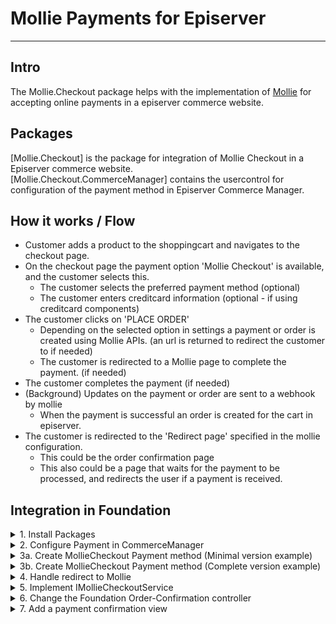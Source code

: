 # Mollie Payments for Episerver
<hr/>

## Intro

The Mollie.Checkout package helps with the implementation of [Mollie](https://www.mollie.com/) for accepting online payments in a episerver commerce website. 

## Packages

[Mollie.Checkout] is the package for integration of Mollie Checkout in a Episerver commerce website.  
[Mollie.Checkout.CommerceManager] contains the usercontrol for configuration of the payment method in Episerver Commerce Manager.


## How it works / Flow

- Customer adds a product to the shoppingcart and navigates to the checkout page.
- On the checkout page the payment option 'Mollie Checkout' is available, and the customer selects this.
    - The customer selects the preferred payment method (optional)
    - The customer enters creditcard information (optional - if using creditcard components)
- The customer clicks on 'PLACE ORDER'
    - Depending on the selected option in settings a payment or order is created using Mollie APIs.
        (an url is returned to redirect the customer to if needed)
    - The customer is redirected to a Mollie page to complete the payment. (if needed)
- The customer completes the payment (if needed)
- (Background) Updates on the payment or order are sent to a webhook by mollie
    - When the payment is successful an order is created for the cart in episerver.
- The customer is redirected to the 'Redirect page' specified in the mollie configuration.
    - This could be the order confirmation page
    - This also could be a page that waits for the payment to be processed, and redirects the user if a payment is received.


## Integration in Foundation 

<details><summary>1. Install Packages</summary>
<p>

Install package [Mollie.Checkout] in the __Foundation__ project and the __Foundation.CommerceManager__ project  
Install package [Mollie.Checkout.CommerceManager] in the __Foundation.CommerceManager__ project

</p>
</details>

<details><summary>2. Configure Payment in CommerceManager</summary>
<p>

When starting the website for the first time after installing the package the Mollie Checkout payment method should be added to the system for all markets and languages. To complete the configuration of the payment method in Episerver CommerceManager go to Administration >> Order System >> Payments >> _language_  

Select the Payment method named 'Mollie Checkout'

Verify/Fill the following fields:
#### On the Overview tab:_
- Name 
- System Keyword: Type __MollieCheckout__ 
- Language
- Class Name: Select __Mollie.Checkout.MollieCheckoutGateway__
- Payment class: Select __Mediachase.Commerce.Orders.OtherPayment__
- IsActive: Select __Yes__
#### On the Markets tab:
- Select markets to enable this paymentmethod for.
#### On the Parameters tab: 
- Api Key
- Profile ID (Required when using Creditcard components)
- Redirect URL 

</p>
</details>

<details><summary>3a. Create MollieCheckout Payment method (Minimal version example)</summary>
<p>

In this 'Minimal version' __Mollie Checkout__ is selectable as payment option the checkout page. When this option is selected, the customer is redirected to a series of Mollie hosted pages to select the payment method (ideal, creditcard, etc) and complete the payment on placing the order.


In __Foundation\\Features\\Checkout\\Payments__ Add a new Class __MollieCheckoutPaymentOption.cs__

```csharp
    public class MollieCheckoutPaymentOption : PaymentOptionBase
    {
        public override string SystemKeyword => "MollieCheckout";

        protected readonly LanguageService _languageService;

        public MollieCheckoutPaymentOption()
            : this(LocalizationService.Current, 
                ServiceLocator.Current.GetInstance<IOrderGroupFactory>(), 
                ServiceLocator.Current.GetInstance<ICurrentMarket>(), 
                ServiceLocator.Current.GetInstance<LanguageService>(), 
                ServiceLocator.Current.GetInstance<IPaymentService>())
        { }

        public MollieCheckoutPaymentOption(
            LocalizationService localizationService,
            IOrderGroupFactory orderGroupFactory,
            ICurrentMarket currentMarket,
            LanguageService languageService,
            IPaymentService paymentService)
        : base(localizationService, orderGroupFactory, currentMarket, languageService, paymentService)
        {
            _languageService = languageService;
        }

        public override bool ValidateData() => true;

        public override IPayment CreatePayment(decimal amount, IOrderGroup orderGroup)
        {
            var languageId = _languageService.GetCurrentLanguage().Name;

            var payment = orderGroup.CreatePayment(OrderGroupFactory);

            payment.PaymentType = PaymentType.Other;
            payment.PaymentMethodId = PaymentMethodId;
            payment.PaymentMethodName = SystemKeyword;
            payment.Amount = amount;
            payment.Status = PaymentStatus.Pending.ToString();
            payment.TransactionType = TransactionType.Sale.ToString();

            payment.Properties.Add(Mollie.Checkout.Constants.OtherPaymentFields.LanguageId, languageId);

            return payment;
        }
    }
``` 

In __Foundation\\Features\\Checkout__ Add a new view ___MollieCheckoutPaymentMethod.cshtml__

```html

@model  Foundation.Features.Checkout.Payments.MollieCheckoutPaymentOption

@Html.HiddenFor(model => model.PaymentMethodId)

<br />
<div class="row">
    <div class="col-12">
        <div class="alert alert-info square-box">
            Mollie Payment method
        </div>
    </div>
</div>

```

In __Foundation\\Infrastructure\\InitializeSite.cs__ add

```csharp
   _services.AddTransient<IPaymentMethod, MollieCheckoutPaymentOption>();
```

</p>
</details>

<details><summary>3b. Create MollieCheckout Payment method (Complete version example)</summary>
<p>

In this 'Complete version' __Mollie Checkout__ is selectable as payment option the checkout page. When this option is selected, the customer can see the available Mollie Payment methods and select one on the checkout page. If creditcard components is used, also creditcard information can be entered before completing the order.


In __Foundation\\Features\\Checkout\\Payments__ Add a new Class __MollieCheckoutPaymentOption.cs__

```csharp
    public class MollieCheckoutPaymentOption : PaymentOptionBase
    {
        public override string SystemKeyword => "MollieCheckout";

        protected readonly LanguageService _languageService;
        protected readonly ICheckoutConfigurationLoader _checkoutConfigurationLoader;
        private readonly IPaymentMethodsService _paymentMethodsService;
        private readonly ICartService _cartService;
        private readonly ICurrentMarket _currentMarket;

        private string _subPaymentMethodId;
        
        public MollieCheckoutPaymentOption()
            : this(LocalizationService.Current,
                ServiceLocator.Current.GetInstance<IOrderGroupFactory>(),
                ServiceLocator.Current.GetInstance<ICurrentMarket>(),
                ServiceLocator.Current.GetInstance<LanguageService>(),
                ServiceLocator.Current.GetInstance<IPaymentService>(),
                ServiceLocator.Current.GetInstance<ICheckoutConfigurationLoader>(),
                ServiceLocator.Current.GetInstance<IPaymentMethodsService>(),
                ServiceLocator.Current.GetInstance<ICartService>())
        { }

        public MollieCheckoutPaymentOption(
            LocalizationService localizationService,
            IOrderGroupFactory orderGroupFactory,
            ICurrentMarket currentMarket,
            LanguageService languageService,
            IPaymentService paymentService,
            ICheckoutConfigurationLoader checkoutConfigurationLoader,
            IPaymentMethodsService paymentMethodsService,
            ICartService cartService)
            : base(localizationService, orderGroupFactory, currentMarket, languageService, paymentService)
        {
            _languageService = languageService;
            _checkoutConfigurationLoader = checkoutConfigurationLoader;
            _paymentMethodsService = paymentMethodsService;
            _cartService = cartService;
            _currentMarket = currentMarket;

            InitValues();
        }

        public IEnumerable<PaymentMethod> SubPaymentMethods { get; private set; }
        public CheckoutConfiguration Configuration { get; private set; }


        public void InitValues()
        {
            var languageId = _languageService.GetCurrentLanguage().Name;

            Configuration = _checkoutConfigurationLoader.GetConfiguration(languageId);

            var cart = _cartService.LoadCart(_cartService.DefaultCartName, false)?.Cart;

            if (cart != null)
            {
                var countryCode = GetCountryCode(cart);

                SubPaymentMethods = AsyncHelper.RunSync(() =>
                    _paymentMethodsService.LoadMethods(
                        cart.MarketId.Value,
                        languageId, 
                        cart.GetTotal(), 
                        countryCode));
            }
            else
            {
                SubPaymentMethods = AsyncHelper.RunSync(() =>
                    _paymentMethodsService.LoadMethods(
                        languageId));
            }
        }


        private string GetCountryCode(ICart cart)
        {
            if (cart.GetFirstForm().Payments.Any(p =>
                p.BillingAddress != null && !string.IsNullOrWhiteSpace(p.BillingAddress.CountryCode)))
            {
                return cart.GetFirstForm().Payments
                    .First(p => p.BillingAddress != null && !string.IsNullOrWhiteSpace(p.BillingAddress.CountryCode))
                    .BillingAddress.CountryCode;
            }

            if (cart.GetFirstForm().Shipments.Any(s =>
                s.ShippingAddress != null && !string.IsNullOrWhiteSpace(s.ShippingAddress.CountryCode)))
            {
                return cart.GetFirstForm().Shipments
                    .First(s => s.ShippingAddress != null && !string.IsNullOrWhiteSpace(s.ShippingAddress.CountryCode))
                    .ShippingAddress.CountryCode;
            }

            return _currentMarket.GetCurrentMarket().Countries.FirstOrDefault();
        }

        public override bool ValidateData() => true;

        public override IPayment CreatePayment(decimal amount, IOrderGroup orderGroup)
        {
            var languageId = _languageService.GetCurrentLanguage().Name;

            var payment = orderGroup.CreatePayment(OrderGroupFactory);

            payment.PaymentType = PaymentType.Other;
            payment.PaymentMethodId = PaymentMethodId;
            payment.PaymentMethodName = SystemKeyword;
            payment.Amount = amount;
            payment.Status = PaymentStatus.Pending.ToString();
            payment.TransactionType = TransactionType.Sale.ToString();

            payment.Properties.Add(Mollie.Checkout.Constants.OtherPaymentFields.LanguageId, languageId);
            
            if (!string.IsNullOrWhiteSpace(SubPaymentMethod))
            {
                payment.Properties.Add(Mollie.Checkout.Constants.OtherPaymentFields.MolliePaymentMethod, SubPaymentMethod);

                if (SubPaymentMethod.Equals(Mollie.Checkout.Constants.MollieOrder.PaymentMethodIdeal,   StringComparison.InvariantCultureIgnoreCase) && !string.IsNullOrWhiteSpace(ActiveIssuer))
                {
                    payment.Properties.Add(Mollie.Checkout.Constants.OtherPaymentFields.MollieIssuer, ActiveIssuer);
                }

                if (SubPaymentMethod.Equals(Mollie.Checkout.Constants.MollieOrder.PaymentMethodCreditCard, StringComparison.InvariantCultureIgnoreCase) && !string.IsNullOrWhiteSpace(CreditCardComponentToken))
                {
                    payment.Properties.Add(Mollie.Checkout.Constants.OtherPaymentFields.MollieToken, CreditCardComponentToken);
                }
            }

            return payment;
        }

        public string SubPaymentMethod 
        {
            get 
            {
                if (string.IsNullOrWhiteSpace(_subPaymentMethodId))
                {
                    var cartPayment = _cartService.LoadCart(_cartService.DefaultCartName, false)?.Cart?.GetFirstForm()?.Payments
                        .FirstOrDefault(p => p.PaymentMethodId == PaymentMethodId);

                    _subPaymentMethodId = cartPayment?.Properties[Mollie.Checkout.Constants.OtherPaymentFields.MolliePaymentMethod] as string;
                }
                return _subPaymentMethodId;
            }
            set => _subPaymentMethodId = value;
        }

        public string CreditCardComponentToken { get; set; }

        public string ActiveIssuer { get; set; }

        public string MollieDescription
        {
            get
            {
                if (!string.IsNullOrWhiteSpace(SubPaymentMethod))
                {
                    return base.Description + " " + SubPaymentMethods.FirstOrDefault(x => x.Id.Equals(SubPaymentMethod,
                        StringComparison.InvariantCultureIgnoreCase))?.Description;
                }

                return base.Description;
            }
        }


        public string Locale => LanguageUtils.GetLocale(_languageService.GetCurrentLanguage().Name);
    }
``` 

In __Foundation\\Features\\Checkout__ Add a new view ___MollieCheckoutPaymentMethod.cshtml__

```html

@using Foundation.Features.Checkout.Payments

@model MollieCheckoutPaymentOption

<link href="~/Assets/css/mollie.checkout.css" rel="stylesheet" type="text/css" />

<div class="row">
    <div class="col-md-12 checkout-mollie">
        <div id="accordion" class="accordion molliePaymentMethods" style="padding: 20px;">

            @Html.HiddenFor(model => model.PaymentMethodId)

            @{
                var activeSubPaymentMethod = true;
            }

            @foreach (var method in Model.SubPaymentMethods)
            {
                if (!string.IsNullOrWhiteSpace(Model.SubPaymentMethod))
                {
                    activeSubPaymentMethod = method.Id.Equals(Model.SubPaymentMethod, StringComparison.InvariantCultureIgnoreCase);
                }

                <div class="card">
                    <div class="card-header" id="head-@method.Id">
                        <label class="checkbox">
                            <input type="radio" name="subPaymentMethod" value="@method.Id" @(activeSubPaymentMethod ? "checked" : string.Empty)
                                   data-toggle="collapse" data-target="#collapse-@method.Id" aria-expanded="true" aria-controls="collapse-@method.Id" />
                            <img src="@method.ImageSize1X" alt="@method.Description" />
                            @method.Description
                            <span class="checkmark"></span>
                        </label>
                    </div>
                </div>

                <div id="collapse-@method.Id" class="collapse @(activeSubPaymentMethod ? "show" : string.Empty)" aria-labelledby="head-@method.Id" data-parent="#accordion">

                    @if (method.Issuers != null)
                    {
                        <div class="card-body">
                            @RenderIssuersList(method.Issuers)
                        </div>
                    }

                    @if (method.Id.Equals("creditcard", StringComparison.InvariantCultureIgnoreCase) && Model.Configuration.UseCreditcardComponents)
                    {
                        <div class="card-body">
                            @RenderCreditCardComponents()
                        </div>
                    }

                </div>

                activeSubPaymentMethod = false;
            }
        </div>
    </div>
</div>


@helper RenderIssuersList(IEnumerable<Mollie.Api.Models.Issuer.IssuerResponse> issuers)
{
    var first = true;
    <ul id="issuersList" style="list-style: none;">
        @foreach (var issuer in issuers)
        {
            <li>
                <label class="checkbox">
                    @if (first)
                    {
                        @Html.RadioButtonFor(m => m.ActiveIssuer, issuer.Id, new { id = issuer.Id, @checked = "checked" })
                    }
                    else
                    {
                        @Html.RadioButtonFor(m => m.ActiveIssuer, issuer.Id, new { id = issuer.Id })
                    }
                    <img src="@issuer.Image.Size1x" alt="@issuer.Name" />
                    @issuer.Name
                    <span class="checkmark"></span>
                </label>
            </li>
            first = false;
        }
    </ul>
}


@helper RenderCreditCardComponents()
{
    @Html.HiddenFor(model => model.CreditCardComponentToken)

    <div class="wrapper">
        <div class="form-fields">
            <div class="form-group form-group--card-holder">
                <label class="label" for="card-holder">Card holder</label>
                <div id="card-holder"></div>
                <div id="card-holder-error" class="field-error" role="alert"></div>
                <input type="checkbox" id="card-holder-valid" style="display: none;" />
            </div>
            <div class="form-group form-group--card-number">
                <label class="label" for="card-number">Card number</label>
                <div id="card-number"></div>
                <div id="card-number-error" class="field-error" role="alert"></div>
                <input type="checkbox" id="card-number-valid" style="display: none;" />
            </div>
            <div class="form-group form-group--expiry-date">
                <label class="label" for="expiry-date">Expiry date</label>
                <div id="expiry-date"></div>
                <div id="expiry-date-error" class="field-error" role="alert"></div>
                <input type="checkbox" id="expiry-date-valid" style="display: none;" />
            </div>
            <div class="form-group form-group--verification-code">
                <label class="label" for="verification-code">Verification code</label>
                <div id="verification-code"></div>
                <div id="verification-code-error" class="field-error" role="alert"></div>
                <input type="checkbox" id="verification-code-valid" style="display: none;" />
            </div>
        </div>

        <div id="form-error" class="form-error" role="alert"></div>
    </div>
}

@if (Model.Configuration.UseCreditcardComponents)
{
    <script type="text/javascript">
        var mollieData = mollieData || {};

        mollieData.ProfileId = '@Model.Configuration.ProfileId';
        mollieData.Locale = '@Model.Locale';
        mollieData.Test = Boolean('@Model.Configuration.Environment.Equals("test", StringComparison.InvariantCultureIgnoreCase)');

    </script>

}



```

In __Foundation\\Assets\\js__ Add a new File __mollie.checkout.js__

```javascript

function MollieCheckout(profileId, locale, testmode) {

    this.mollie = Mollie(profileId, { locale: locale, testmode: testmode });

    this.initComponents = function () {
        var cardNumber = this.mollie.createComponent('cardNumber');
        cardNumber.mount('#card-number');

        var cardHolder = this.mollie.createComponent('cardHolder');
        cardHolder.mount('#card-holder');

        var expiryDate = this.mollie.createComponent('expiryDate');
        expiryDate.mount('#expiry-date');

        var verificationCode = this.mollie.createComponent('verificationCode');
        verificationCode.mount('#verification-code');

        var tokenField = document.querySelector('#CreditCardComponentToken');

        var cardNumberValid = document.querySelector('#card-number-valid');
        var cardNumberError = document.querySelector('#card-number-error');
        cardNumber.addEventListener('change', async event => {
            if (event.error && event.touched) {
                cardNumberError.textContent = event.error;
                cardNumberValid.checked = false;
                tokenField.value = '';
                return;
            } else if (event.touched && !event.error) {
                cardNumberError.textContent = '';
                cardNumberValid.checked = true;
                await this.tryGetToken();
            }
        });


        var cardHolderValid = document.querySelector('#card-holder-valid');
        var cardHolderError = document.querySelector('#card-holder-error');
        cardHolder.addEventListener('change', async event => {
            if (event.error && event.touched) {
                cardHolderError.textContent = event.error;
                cardHolderValid.checked = false;
                tokenField.value = '';
                return;
            } else if (event.touched && !event.error) {
                cardHolderError.textContent = '';
                cardHolderValid.checked = true;
                await this.tryGetToken();
            }
        });

        var expiryDateValid = document.querySelector('#expiry-date-valid');
        var expiryDateError = document.querySelector('#expiry-date-error');
        expiryDate.addEventListener('change', async event => {
            if (event.error && event.touched) {
                expiryDateError.textContent = event.error;
                expiryDateValid.checked = false;
                tokenField.value = '';
                return;
            } else if (event.touched && !event.error) {
                expiryDateError.textContent = '';
                expiryDateValid.checked = true;
                await this.tryGetToken();
            }
        });

        var verificationCodeValid = document.querySelector('#verification-code-valid');
        var verificationCodeError = document.querySelector('#verification-code-error');
        verificationCode.addEventListener('change', async event => {
            if (event.error && event.touched) {
                verificationCodeError.textContent = event.error;
                verificationCodeValid.checked = false;
                tokenField.value = '';
                return;
            } else if (event.touched && !event.error) {
                verificationCodeError.textContent = '';
                verificationCodeValid.checked = true;
                await this.tryGetToken();
            }
        });
    }


    this.tryGetToken = async function () {
        var a = document.querySelector('#card-holder-valid');
        var b = document.querySelector('#card-number-valid');
        var c = document.querySelector('#expiry-date-valid');
        var d = document.querySelector('#verification-code-valid');

        if (a.checked === false || b.checked === false || c.checked === false || d.checked === false) {
            return;
        }

        const { token, error } = await this.mollie.createToken();

        if (error) {
            alert(error.message);
            // Something wrong happened while creating the token. Handle this situation gracefully.
            return;
        }

        if (token) {
            var tokenField = document.querySelector('#CreditCardComponentToken');
            tokenField.value = token;
        }
    }
}

```


In __Foundation\\Infrastructure\\InitializeSite.cs__ add

```csharp
   _services.AddTransient<IPaymentMethod, MollieCheckoutPaymentOption>();
```

In __Foundation\\Features\\Shared\\Views\\_Layout.cshtml__ add (directly below main.min.js file ref)

```html
<script src="~/Assets/js/main.min.js"></script>

<script src="https://js.mollie.com/v1/mollie.js"></script>
<script src="~/Assets/js/mollie.checkout.js"></script>
<script type="text/javascript">

    if (mollieData !== undefined && mollieData !== null) {
        var mc = new MollieCheckout(mollieData.ProfileId, mollieData.Locale, mollieData.Test);
        mc.initComponents();
    }

</script>

```

</p>
</details>


<details><summary>4. Handle redirect to Mollie</summary>
<p>

After the processing of the pauments by Episerver, the mollie checkout payment will return a PaymentProcessingResult with IsSuccessful = true en een RedirectUrl.
In Foundation the user needs to be redirected to this Redirect url (url to the Mollie checkout page )

See the [CheckoutService.cs](https://dev.azure.com/arlanet/Mollie/_git/Mollie?path=%2FFoundation%2FFeatures%2FCheckout%2FServices%2FCheckoutService.cs) for an example of this on line 208

```csharp

    // Do we need a redirect to payment provider
    if (processPayments.Any(x => x.IsSuccessful && !string.IsNullOrWhiteSpace(x.RedirectUrl)))
    {
        var payment = processPayments.First(x => x.IsSuccessful && !string.IsNullOrWhiteSpace(x.RedirectUrl));
        HttpContext.Current.Response.Redirect(payment.RedirectUrl, true);
        return null;
    }

```

</p>
</details>


<details><summary>5. Implement IMollieCheckoutService</summary>
<p>

When a payment status update (paid, cancelled, etc..) is received from Mollie this service is called. 
Implement logic here to convert the cart to an order when the payment was successful.

See a sample implementation here:

```csharp

    [ServiceConfiguration(typeof(IMollieCheckoutService))]
    public class MollieCheckoutService : IMollieCheckoutService
    {
        private readonly IOrderGroupCalculator _orderGroupCalculator;
        private readonly IOrderRepository _orderRepository;

        public MollieCheckoutService(IOrderGroupCalculator orderGroupCalculator, IOrderRepository orderRepository)
        {
            _orderGroupCalculator = orderGroupCalculator;
            _orderRepository = orderRepository;
        }

        public void HandlePaymentSuccess(IOrderGroup orderGroup, IPayment payment)
        {
            var cart = orderGroup as ICart;

            if (cart != null)
            {
                var processedPayments = orderGroup.GetFirstForm().Payments
                    .Where(x => x.Status.Equals(PaymentStatus.Processed.ToString()));

                var totalProcessedAmount = processedPayments.Sum(x => x.Amount);

                // If the Cart is completely paid
                if (totalProcessedAmount == orderGroup.GetTotal(_orderGroupCalculator).Amount)
                {
                    // Create order
                    var orderReference = (cart.Properties["IsUsePaymentPlan"] != null &&
                        cart.Properties["IsUsePaymentPlan"].Equals(true)) ?
                            SaveAsPaymentPlan(cart) :
                            _orderRepository.SaveAsPurchaseOrder(cart);

                    var purchaseOrder = _orderRepository.Load<IPurchaseOrder>(orderReference.OrderGroupId);

                    purchaseOrder.Properties[MollieOrder.OrderIdMollie] = cart.Properties[MollieOrder.OrderIdMollie];
                    purchaseOrder.Properties[MollieOrder.LanguageId] = payment.Properties[OtherPaymentFields.LanguageId];

                    _orderRepository.Save(purchaseOrder);

                    // Delete cart
                    _orderRepository.Delete(cart.OrderLink);

                    cart.AdjustInventoryOrRemoveLineItems((item, validationIssue) => { });
                }
            }
        }

        public void HandleOrderStatusUpdate(
            ICart cart, 
            string mollieStatus, 
            string mollieOrderId)
        {
            if(cart == null)
            {
                throw new ArgumentNullException(nameof(cart));
            }

            if(string.IsNullOrEmpty(mollieStatus))
            {
                throw new ArgumentException(nameof(mollieStatus));
            }

            if (string.IsNullOrEmpty(mollieOrderId))
            {
                throw new ArgumentException(nameof(mollieOrderId));
            }

            switch (mollieStatus)
            {
                case MollieOrderStatus.Created:
                case MollieOrderStatus.Pending:
                case MollieOrderStatus.Authorized:
                case MollieOrderStatus.Paid:
                case MollieOrderStatus.Shipping:
                    cart.OrderStatus = OrderStatus.InProgress;
                    break;
                case MollieOrderStatus.Completed:
                    cart.OrderStatus = OrderStatus.Completed;
                    break;
                case MollieOrderStatus.Canceled:
                case MollieOrderStatus.Expired:
                    cart.OrderStatus = OrderStatus.Cancelled;
                    break;
                default:
                    break;
            }

            cart.Properties[Constants.Cart.MollieOrderStatusField] = mollieStatus;
            cart.Properties[MollieOrder.OrderIdMollie] = mollieOrderId;

            _orderRepository.Save(cart);
        }

        public void HandlePaymentFailure(IOrderGroup orderGroup, IPayment payment)
        {
            // Do nothing, leave cart as is with failed payment.
        }

        private OrderReference SaveAsPaymentPlan(ICart cart)
        {
            throw new NotImplementedException("");
        }
    }

```

</p>
</details>


<details><summary>6. Change the Foundation Order-Confirmation controller</summary>
<p>

Change the Foundation Order-Confirmation page to accept the order trackingnumber instead of the order Id. \
See a sample of the changed OrderConfirmationController here:

```csharp

    public class OrderConfirmationController : OrderConfirmationControllerBase<OrderConfirmationPage>
    {
        private readonly ICampaignService _campaignService;
        private readonly IPurchaseOrderRepository _purchaseOrderRepository;
        public OrderConfirmationController(
            ICampaignService campaignService,
            ConfirmationService confirmationService,
            IAddressBookService addressBookService,
            IOrderGroupCalculator orderGroupCalculator,
            UrlResolver urlResolver, 
            ICustomerService customerService,
            IPurchaseOrderRepository purchaseOrderRepository) :
            base(confirmationService, addressBookService, orderGroupCalculator, urlResolver, customerService)
        {
            _campaignService = campaignService;
            _purchaseOrderRepository = purchaseOrderRepository;
        }
        public ActionResult Index(OrderConfirmationPage currentPage, string notificationMessage, string orderNumber)
        {
            IPurchaseOrder order = null;
            if (PageEditing.PageIsInEditMode)
            {
                order = _confirmationService.CreateFakePurchaseOrder();
            }
            else if (!string.IsNullOrWhiteSpace(orderNumber))
            {
                if (int.TryParse(orderNumber, out int orderId))
                {
                    order = _confirmationService.GetOrder(orderId);
                }
                else
                {
                    order = _purchaseOrderRepository.Load(orderNumber);
                }
            }

            if (order != null && order.CustomerId == _customerService.CurrentContactId)
            {
                var viewModel = CreateViewModel(currentPage, order);
                viewModel.NotificationMessage = notificationMessage;

                _campaignService.UpdateLastOrderDate();
                _campaignService.UpdatePoint(decimal.ToInt16(viewModel.SubTotal.Amount));

                return View(viewModel);
            }

            return Redirect(Url.ContentUrl(ContentReference.StartPage));
        }
    }

```

</p>
</details>


<details><summary>7. Add a payment confirmation view</summary>
<p>
    
On the Foundation order-confirmation page a view is shown with some information about the payments for order.

Add a new view ___MollieCheckoutConfirmation.cshtml__ to __Foundation\\Features\\MyAccount\\OrderConfirmation__
```html

@model EPiServer.Commerce.Order.IPayment 

<div>
    <h4>@Html.Translate("/OrderConfirmation/PaymentDetails")</h4>
    <p>
        @{ 
            var method = Model.Properties[Mollie.Checkout.Constants.OtherPaymentFields.MolliePaymentMethod] as string;
        }
        Paid by:  @(method ?? "Mollie Checkout")
        
    </p>
</div>

```

</p>
</details>